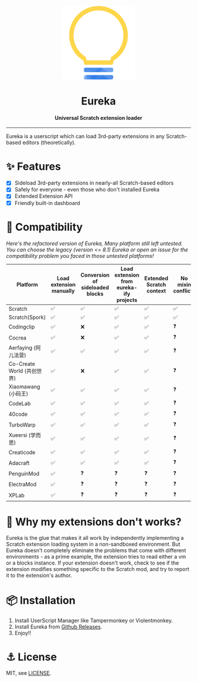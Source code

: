 <div align="center">

<img alt="logo" src="./assets/eureka.svg" width="200px">

# Eureka

#### Universal Scratch extension loader

</div>

---

Eureka is a userscript which can load 3rd-party extensions in any Scratch-based editors (theoretically).

# ✨ Features

- [x] Sideload 3rd-party extensions in nearly-all Scratch-based editors
- [x] Safely for everyone - even those who don't installed Eureka
- [x] Extended Extension API
- [x] Friendly built-in dashboard

# 🔧 Compatibility

*Here's the refactored version of Eureka, Many platform still left untested. You can choose the legacy (version <= 8.1) Eureka or open an issue for the compatibility problem you faced in those untested platforms!*

| Platform                        | Load extension manually | Conversion of sideloaded blocks | Load extension from eureka-ify projects | Extended Scratch context | No mixin conflicts |
|---------------------------------|-------------------------|---------------------------------|-----------------------------------------|--------------------------|--------------------|
| Scratch                         | ✅                       | ✅                               | ✅                                       | ✅                        | ✅                  |
| Scratch(Spork)                  | ✅                       | ✅                               | ✅                                       | ✅                        | ✅                  |
| Codingclip                      | ✅                       | ❌                               | ✅                                       | ✅                        | ❓                  |
| Cocrea                          | ✅                       | ❌                               | ✅                                       | ✅                        | ❓                  |
| Aerfaying (阿儿法营)             | ✅                       | ✅                               | ✅                                       | ✅                        | ❓                  |
| Co-Create World (共创世界)       | ✅                       | ❌                               | ✅                                       | ✅                        | ❓                  |
| Xiaomawang (小码王)              | ✅                       | ✅                               | ✅                                       | ✅                        | ❓                  |
| CodeLab                         | ✅                       | ✅                               | ✅                                       | ✅                        | ❓                  |
| 40code                          | ✅                       | ✅                               | ✅                                       | ✅                        | ❓                  |
| TurboWarp                       | ✅                       | ✅                               | ✅                                       | ✅                        | ❓                  |
| Xueersi (学而思)                | ✅                       | ✅                               | ✅                                       | ✅                        | ❓                  |
| Creaticode                      | ✅                       | ✅                               | ✅                                       | ✅                        | ❓                  |
| Adacraft                        | ✅                       | ✅                               | ✅                                       | ✅                        | ❓                  |
| PenguinMod                      | ✅                       | ❓                               | ❓                                       | ❓                        | ❓                  |
| ElectraMod                      | ✅                       | ❓                               | ❓                                       | ❓                        | ❓                  |
| XPLab                           | ✅                       | ❓                               | ❓                                       | ❓                        | ❓                  |

# 🧵 Why my extensions don't works?

Eureka is the glue that makes it all work by independently implementing a Scratch extension loading system in a non-sandboxed environment. But Eureka doesn't completely eliminate the problems that come with different environments - as a prime example, the extension tries to read either a vm or a blocks instance. If your extension doesn't work, check to see if the extension modifies something specific to the Scratch mod, and try to report it to the extension's author.

# 📦 Installation

1. Install UserScript Manager like Tampermonkey or Violentmonkey.
2. Install Eureka from [Github Releases](https://github.com/EurekaScratch/eureka/releases).
3. Enjoy!!

# ⚓ License

MIT, see [LICENSE](./LICENSE).
